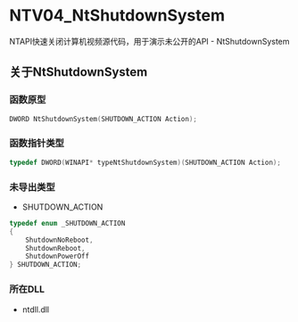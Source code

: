 # NTV04_NtShutdownSystem
NTAPI快速关闭计算机视频源代码，用于演示未公开的API - NtShutdownSystem

## 关于NtShutdownSystem

### 函数原型
```c++
DWORD NtShutdownSystem(SHUTDOWN_ACTION Action);
```

### 函数指针类型
```c++
typedef DWORD(WINAPI* typeNtShutdownSystem)(SHUTDOWN_ACTION Action);
```

### 未导出类型
 - SHUTDOWN_ACTION
```c++
typedef enum _SHUTDOWN_ACTION
{
    ShutdownNoReboot,
    ShutdownReboot,
    ShutdownPowerOff
} SHUTDOWN_ACTION;
```

### 所在DLL
 - ntdll.dll
